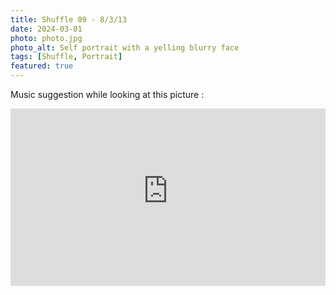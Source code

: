 ```yaml
---
title: Shuffle 09 - 8/3/13
date: 2024-03-01
photo: photo.jpg
photo_alt: Self portrait with a yelling blurry face
tags: [Shuffle, Portrait]
featured: true
---
```


Music suggestion while looking at this picture :

<iframe style="display:block;width:100%;aspect-ratio:16/9;" src="https://www.youtube-nocookie.com/embed/Lv2o1U93t2s?si=TkMAt5DPAXyJOPuA" title="YouTube video player" frameborder="0" allow="accelerometer; autoplay; clipboard-write; encrypted-media; gyroscope; picture-in-picture; web-share" allowfullscreen></iframe>
